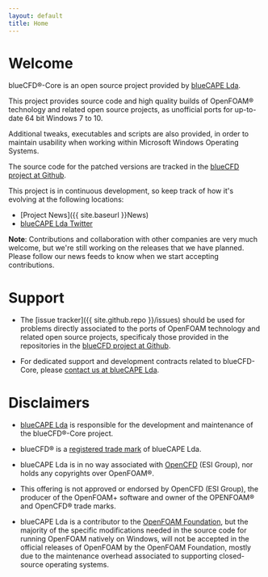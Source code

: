 ```yaml
---
layout: default
title: Home
---
```


# Welcome

blueCFD®-Core is an open source project provided by [blueCAPE Lda](http://www.bluecape.com.pt).

This project provides source code and high quality builds of OpenFOAM® technology
and related open source projects, as unofficial ports for up-to-date 64 bit Windows
7 to 10.

Additional tweaks, executables and scripts are also provided, in order to
maintain usability when working within Microsoft Windows Operating Systems.

The source code for the patched versions are tracked in the
[blueCFD project at Github](http://github.com/blueCFD).

This project is in continuous development, so keep track of how it's evolving at
the following locations:

 * [Project News]({{ site.baseurl }}News)
 * [blueCAPE Lda Twitter](https://twitter.com/bluecapept)

**Note**: Contributions and collaboration with other companies are very much
welcome, but we're still working on the releases that we have planned. Please
follow our news feeds to know when we start accepting contributions.


# Support

 * The [issue tracker]({{ site.github.repo }}/issues) should be used for problems
   directly associated to the ports of OpenFOAM technology and related open source
   projects, specificaly those provided in the repositories in the
   [blueCFD project at Github](http://github.com/blueCFD).

 * For dedicated support and development contracts related to blueCFD-Core,
   please [contact us at blueCAPE Lda](http://bluecfd.com/contact).


# Disclaimers

 * [blueCAPE Lda](http://bluecape.com.pt) is responsible for the development and
   maintenance of the blueCFD®-Core project.

 * blueCFD® is a [registered trade mark](http://bluecfd.com/trademark) of
   blueCAPE Lda.

 * blueCAPE Lda is in no way associated with [OpenCFD](http://openfoam.com)
   (ESI Group), nor holds any copyrights over OpenFOAM®.

 * This offering is not approved or endorsed by OpenCFD (ESI Group), the
   producer of the OpenFOAM+ software and owner of the OPENFOAM® and OpenCFD®
   trade marks.

 * blueCAPE Lda is a contributor to the [OpenFOAM Foundation](http://openfoam.org),
   but the majority of the specific modifications needed in the source code
   for running OpenFOAM natively on Windows, will not be accepted in
   the official releases of OpenFOAM by the OpenFOAM Foundation, mostly due to
   the maintenance overhead associated to supporting closed-source operating
   systems.
